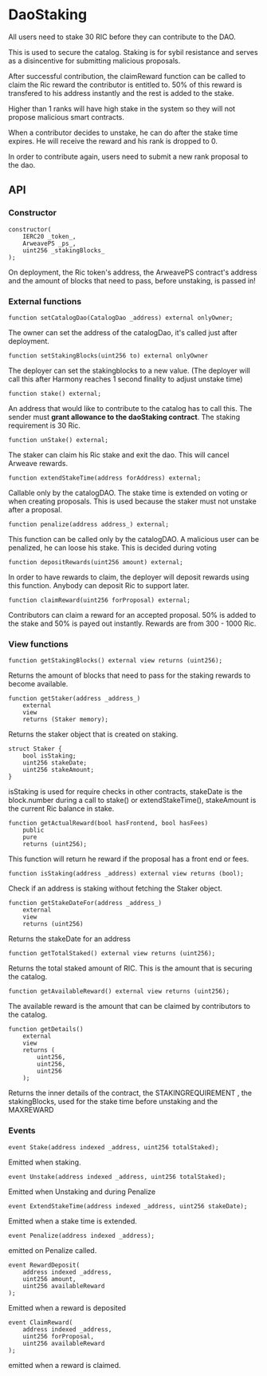 # DaoStaking

All users need to stake 30 RIC before they can contribute to the DAO.

This is used to secure the catalog. Staking is for sybil resistance and serves as a disincentive for submitting malicious proposals.

After successful contribution, the claimReward function can be called to claim the Ric reward the contributor is entitled to.
50% of this reward is transfered to his address instantly and the rest is added to the stake.

Higher than 1 ranks will have high stake in the system so they will not propose malicious smart contracts.

When a contributor decides to unstake, he can do after the stake time expires. He will receive the reward and his rank is dropped to 0.

In order to contribute again, users need to submit a new rank proposal to the dao.

## API

### Constructor

    constructor(
    	IERC20 _token_,
    	ArweavePS _ps_,
    	uint256 _stakingBlocks_
    );

On deployment, the Ric token's address, the ArweavePS contract's address and the amount of blocks that need to pass, before unstaking, is passed in!

### External functions

    function setCatalogDao(CatalogDao _address) external onlyOwner;

The owner can set the address of the catalogDao, it's called just after deployment.

    function setStakingBlocks(uint256 to) external onlyOwner

The deployer can set the stakingblocks to a new value.
(The deployer will call this after Harmony reaches 1 second finality to adjust unstake time)

    function stake() external;

An address that would like to contribute to the catalog has to call this.
The sender must **grant allowance to the daoStaking contract**.
The staking requirement is 30 Ric.

    function unStake() external;

The staker can claim his Ric stake and exit the dao.
This will cancel Arweave rewards.

    function extendStakeTime(address forAddress) external;

Callable only by the catalogDAO. The stake time is extended on voting or when creating proposals. This is used because the staker must not unstake after a proposal.

    function penalize(address address_) external;

This function can be called only by the catalogDAO.
A malicious user can be penalized, he can loose his stake. This is decided during voting

    function depositRewards(uint256 amount) external;

In order to have rewards to claim, the deployer will deposit rewards using this function. Anybody can deposit Ric to support later.

    function claimReward(uint256 forProposal) external;

Contributors can claim a reward for an accepted proposal.
50% is added to the stake and 50% is payed out instantly.
Rewards are from 300 - 1000 Ric.

### View functions

    function getStakingBlocks() external view returns (uint256);

Returns the amount of blocks that need to pass for the staking rewards to become available.

    function getStaker(address _address_)
    	external
    	view
    	returns (Staker memory);

Returns the staker object that is created on staking.

    struct Staker {
    	bool isStaking;
    	uint256 stakeDate;
    	uint256 stakeAmount;
    }

isStaking is used for require checks in other contracts,
stakeDate is the block.number during a call to stake() or extendStakeTime(),
stakeAmount is the current Ric balance in stake.

    function getActualReward(bool hasFrontend, bool hasFees)
    	public
    	pure
    	returns (uint256);

This function will return he reward if the proposal has a front end or fees.

    function isStaking(address _address) external view returns (bool);

Check if an address is staking without fetching the Staker object.

    function getStakeDateFor(address _address_)
    	external
    	view
    	returns (uint256)

Returns the stakeDate for an address

    function getTotalStaked() external view returns (uint256);

Returns the total staked amount of RIC. This is the amount that is securing the catalog.

    function getAvailableReward() external view returns (uint256);

The available reward is the amount that can be claimed by contributors to the catalog.

    function getDetails()
    	external
    	view
    	returns (
    	    uint256,
    	    uint256,
    	    uint256
    	);

Returns the inner details of the contract, the STAKINGREQUIREMENT , the stakingBlocks, used for the stake time before unstaking and the MAXREWARD

### Events

    event Stake(address indexed _address, uint256 totalStaked);

Emitted when staking.

    event Unstake(address indexed _address, uint256 totalStaked);

Emitted when Unstaking and during Penalize

    event ExtendStakeTime(address indexed _address, uint256 stakeDate);

Emitted when a stake time is extended.

    event Penalize(address indexed _address);

emitted on Penalize called.

    event RewardDeposit(
    	address indexed _address,
    	uint256 amount,
    	uint256 availableReward
    );

Emitted when a reward is deposited

    event ClaimReward(
    	address indexed _address,
    	uint256 forProposal,
    	uint256 availableReward
    );

emitted when a reward is claimed.
